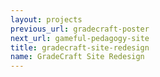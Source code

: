 ```yaml
---
layout: projects
previous_url: gradecraft-poster
next_url: gameful-pedagogy-site
title: gradecraft-site-redesign
name: GradeCraft Site Redesign
---
```

